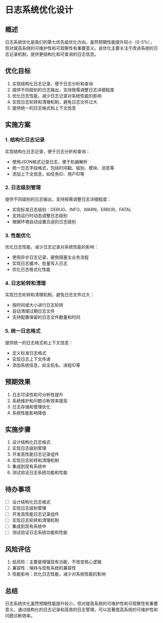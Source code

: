 # 日志系统优化设计

## 概述

日志系统优化是我们的第七优先级优化方向，虽然预期性能提升较小（0-5%），但对提高系统的可维护性和可观察性有重要意义。该优化主要关注于改进系统的日志记录机制，提供更结构化和可查询的日志信息。

## 优化目标

1. 实现结构化日志记录，便于日志分析和查询
2. 提供不同级别的日志输出，支持按需调整日志详细程度
3. 优化日志性能，减少日志记录对系统性能的影响
4. 实现日志轮转和清理机制，避免日志文件过大
5. 提供统一的日志格式和上下文信息

## 实施方案

### 1. 结构化日志记录

实现结构化日志记录，便于日志分析和查询：
- 使用JSON格式记录日志，便于机器解析
- 统一日志字段格式，包括时间戳、级别、模块、消息等
- 添加上下文信息，如任务ID、用户ID等

### 2. 日志级别管理

提供不同级别的日志输出，支持按需调整日志详细程度：
- 实现标准日志级别：DEBUG、INFO、WARN、ERROR、FATAL
- 支持运行时动态调整日志级别
- 根据环境自动设置合适的日志级别

### 3. 性能优化

优化日志性能，减少日志记录对系统性能的影响：
- 使用异步日志记录，避免阻塞主业务流程
- 实现日志缓冲，批量写入日志
- 优化日志格式化性能

### 4. 日志轮转和清理

实现日志轮转和清理机制，避免日志文件过大：
- 按时间或大小进行日志轮转
- 自动清理过期日志文件
- 支持配置保留的日志文件数量和时间

### 5. 统一日志格式

提供统一的日志格式和上下文信息：
- 定义标准日志格式
- 实现日志上下文传递
- 添加系统信息，如主机名、进程ID等

## 预期效果

1. 日志可读性和可分析性提升
2. 系统维护和问题诊断效率提高
3. 日志存储和管理优化
4. 系统性能影响降低

## 实施步骤

1. 设计结构化日志格式
2. 实现日志级别管理
3. 开发高性能日志记录组件
4. 实现日志轮转和清理机制
5. 集成到现有系统中
6. 测试验证日志系统功能和性能

## 待办事项

- [ ] 设计结构化日志格式
- [ ] 实现日志级别管理
- [ ] 开发高性能日志记录组件
- [ ] 实现日志轮转和清理机制
- [ ] 集成到现有系统中
- [ ] 测试验证日志系统功能和性能

## 风险评估

1. 低风险：主要是增强现有功能，不改变核心逻辑
2. 兼容性：保持与现有系统的兼容性
3. 性能影响：优化日志性能，减少对系统性能的影响

## 总结

日志系统优化虽然预期性能提升较小，但对提高系统的可维护性和可观察性有重要意义。通过结构化的日志记录和高效的日志管理，可以显著提高系统的可维护性和问题诊断效率。